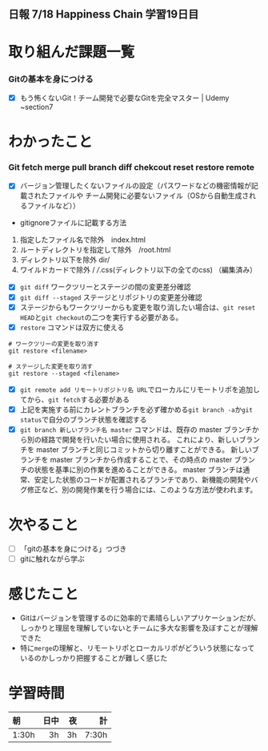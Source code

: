 ## 日報 7/18 Happiness Chain 学習19日目

# 取り組んだ課題一覧 
### Gitの基本を身につける
- [x] もう怖くないGit！チーム開発で必要なGitを完全マスター | Udemy ~section7

   
# わかったこと
### Git fetch merge pull branch diff chekcout reset restore remote

- [x] バージョン管理したくないファイルの設定（パスワードなどの機密情報が記載されたファイルや
チーム開発に必要ないファイル（OSから自動生成されるファイルなど））

- gitignoreファイルに記載する方法
  
1. 指定したファイル名で除外　index.html
2. ルートディレクトリを指定して除外　/root.html
3. ディレクトリ以下を除外 dir/
4. ワイルドカードで除外 / */*.css(ディレクトリ以下の全てのcss) （編集済み）

- [x] `git diff` ワークツリーとステージの間の変更差分確認
- [x] `git diff --staged` ステージとリポジトリの変更差分確認
- [x] ステージからもワークツリーからも変更を取り消したい場合は、`git reset HEAD`と`git checkout`の二つを実行する必要がある。
- [x] `restore` コマンドは双方に使える
```
# ワークツリーの変更を取り消す
git restore <filename>
 
# ステージした変更を取り消す
git restore --staged <filename>
```
- [x] `git remote add リモートリポジトリ名 URL`でローカルにリモートリポを追加してから、`git fetch`する必要がある
- [x] 上記を実施する前にカレントブランチを必ず確かめる`git branch -a`か`git status`で自分のブランチ状態を確認する
- [x] `git branch 新しいブランチ名 master` コマンドは、既存の master ブランチから別の経路で開発を行いたい場合に使用される。
      これにより、新しいブランチを master ブランチと同じコミットから切り離すことができる。
      新しいブランチを master ブランチから作成することで、その時点の master ブランチの状態を基準に別の作業を進めることができる。
      master ブランチは通常、安定した状態のコードが配置されるブランチであり、新機能の開発やバグ修正など、別の開発作業を行う場合には、このような方法が使われます。  
  
# 次やること
- [ ] 「gitの基本を身につける」つづき
- [ ] gitに触れながら学ぶ
      
# 感じたこと

+ Gitはバージョンを管理するのに効率的で素晴らしいアプリケーションだが、しっかりと理屈を理解していないとチームに多大な影響を及ぼすことが理解できた
+ 特に`merge`の理解と、リモートリポとローカルリポがどういう状態になっているのかしっかり把握することが難しく感じた
  
  
  
  
# 学習時間

| 朝           | 日中          | 夜              | 計              |
| :----------|------------:|-------------:|-------------:|
| 1:30h           | 3h            | 3h              |  7:30h            |
